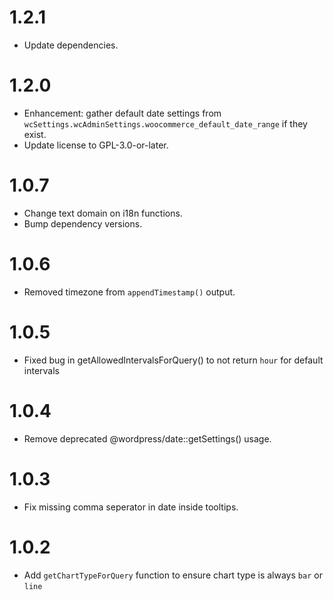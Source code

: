# 1.2.1

- Update dependencies.

# 1.2.0

- Enhancement: gather default date settings from `wcSettings.wcAdminSettings.woocommerce_default_date_range` if they exist.
- Update license to GPL-3.0-or-later.

# 1.0.7

- Change text domain on i18n functions.
- Bump dependency versions.

# 1.0.6

- Removed timezone from `appendTimestamp()` output.

# 1.0.5

- Fixed bug in getAllowedIntervalsForQuery() to not return `hour` for default intervals

# 1.0.4

- Remove deprecated @wordpress/date::getSettings() usage.

# 1.0.3

- Fix missing comma seperator in date inside tooltips.

# 1.0.2

- Add `getChartTypeForQuery` function to ensure chart type is always `bar` or `line`
